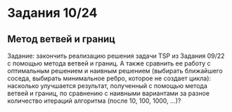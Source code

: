 # Задания 10/24

## Метод ветвей и границ

Задание: закончить реализацию решения задачи TSP из Задания 09/22 с помощью метода ветвей и границ. А также сравнить ее работу с оптимальным решением и наивным решением (выбирать ближайшего соседа, выбирать минимальное ребро, которое не создает цикла): насколько улучшается результат, полученный с помощью метода ветвей и границ, по сравнению с наивными вариантами за разное количество итераций алгоритма (после 10, 100, 1000, ...)?
